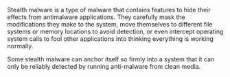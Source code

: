 Stealth malware is a type of malware that contains features to hide their effects from antimalware applications. They carefully mask the modifications they make to the system, move themselves to different file systems or memory locations to avoid detection, or even intercept operating system calls to fool other applications into thinking everything is working normally.

Some stealth malware can anchor itself so firmly into a system that it can only be reliably detected by running anti-malware from clean media.